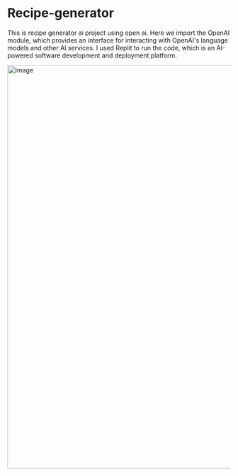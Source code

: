 # Recipe-generator
This is recipe generator ai project using open ai.
Here we import the OpenAI module, which provides an interface for interacting with OpenAI's language models and other AI services.
I used Replit to run the code, which is an AI-powered software development and deployment platform.




<img width="908" alt="image" src="https://github.com/Shivugourimath/Recipe-generator/assets/152435774/74adf69b-9568-459b-8e84-3694b1f28f4d">
